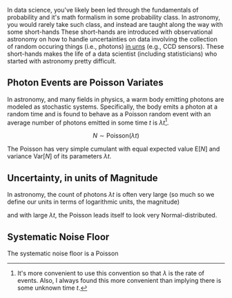 In data science, you've likely been led through the fundamentals of probability
and it's math formalism in some probability class. In astronomy, you would
rarely take such class, and instead are taught along the way with some
short-hands These short-hands are introduced with observational astronomy on how
to handle uncertainties on data involving the collection of random occuring
things (i.e., photons) [in urns](https://en.wikipedia.org/wiki/Urn_problem)
(e.g., CCD sensors). These short-hands makes the life of a data scientist
(including statisticians) who started with astronomy pretty difficult.

## Photon Events are Poisson Variates

In astronomy, and many fields in physics, a warm body emitting photons are
modeled as stochastic systems. Specifically, the body emits a photon at a
random time and is found to behave as a Poisson random event with an average
number of photons emitted in some time $t$ is $\lambda t$[^1].

$$
  N \sim \text{Poisson}(\lambda t)
$$

[^1]: It's more convenient to use this convention so that $\lambda$ is the rate
of events. Also, I always found this more convenient than implying there is
some unknown time $t$.

The Poisson has very simple cumulant with equal expected value $\text{E}[N]$ and
variance $\text{Var}[N]$ of its parameters $\lambda t$.


## Uncertainty, in units of Magnitude
In astronomy, the count of photons $\lambda t$ is often very large (so much so
we define our units in terms of logarithmic units, the magnitude)

and with large
$\lambda t$, the Poisson leads itself to look very Normal-distributed.

## Systematic Noise Floor
The systematic noise floor is a Poisson